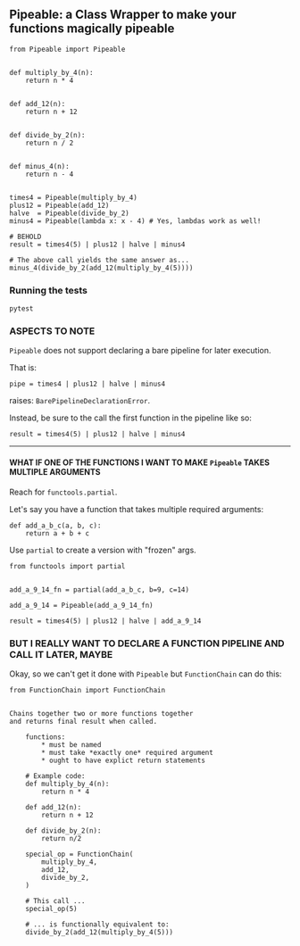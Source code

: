 ## Pipeable: a Class Wrapper to make your functions magically pipeable ##

    
    from Pipeable import Pipeable
        

    def multiply_by_4(n):
        return n * 4


    def add_12(n):
        return n + 12


    def divide_by_2(n):
        return n / 2


    def minus_4(n):
        return n - 4


    times4 = Pipeable(multiply_by_4)
    plus12 = Pipeable(add_12)
    halve  = Pipeable(divide_by_2)
    minus4 = Pipeable(lambda x: x - 4) # Yes, lambdas work as well!

    # BEHOLD
    result = times4(5) | plus12 | halve | minus4

    # The above call yields the same answer as...
    minus_4(divide_by_2(add_12(multiply_by_4(5))))


### Running the tests ###

    pytest


### ASPECTS TO NOTE  ###


`Pipeable` does not support declaring a bare pipeline for later execution.


That is:


    pipe = times4 | plus12 | halve | minus4


raises: `BarePipelineDeclarationError`.


Instead, be sure to the call the first function in the pipeline like so:


    result = times4(5) | plus12 | halve | minus4

---

#### WHAT IF ONE OF THE FUNCTIONS I WANT TO MAKE `Pipeable` TAKES MULTIPLE ARGUMENTS ####

Reach for `functools.partial`.


Let's say you have a function that takes multiple required arguments:


    def add_a_b_c(a, b, c):
        return a + b + c


Use `partial` to create a version with "frozen" args.


    from functools import partial
    

    add_a_9_14_fn = partial(add_a_b_c, b=9, c=14)

    add_a_9_14 = Pipeable(add_a_9_14_fn)

    result = times4(5) | plus12 | halve | add_a_9_14
    

### BUT I REALLY WANT TO DECLARE A FUNCTION PIPELINE AND CALL IT LATER, MAYBE ###


Okay, so we can't get it done with `Pipeable` but `FunctionChain` can do this:

    
    from FunctionChain import FunctionChain


    Chains together two or more functions together 
    and returns final result when called.
    
        functions: 
            * must be named
            * must take *exactly one* required argument
            * ought to have explict return statements
            
        # Example code:
        def multiply_by_4(n):
            return n * 4

        def add_12(n):
            return n + 12

        def divide_by_2(n):
            return n/2

        special_op = FunctionChain(
            multiply_by_4, 
            add_12, 
            divide_by_2,
        )
        
        # This call ...
        special_op(5) 
    
        # ... is functionally equivalent to:
        divide_by_2(add_12(multiply_by_4(5)))
